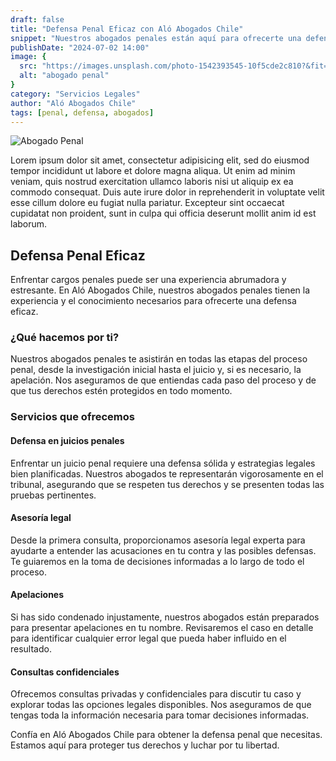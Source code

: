 ```yaml
---
draft: false
title: "Defensa Penal Eficaz con Aló Abogados Chile"
snippet: "Nuestros abogados penales están aquí para ofrecerte una defensa sólida y estrategias legales efectivas en situaciones de delitos y faltas."
publishDate: "2024-07-02 14:00"
image: {
  src: "https://images.unsplash.com/photo-1542393545-10f5cde2c810?&fit=crop&w=430&h=240",
  alt: "abogado penal"
}
category: "Servicios Legales"
author: "Aló Abogados Chile"
tags: [penal, defensa, abogados]
---
```


![Abogado Penal](https://images.unsplash.com/photo-1542393545-10f5cde2c810?&fit=crop&w=430&h=240)

Lorem ipsum dolor sit amet, consectetur adipisicing elit, sed do eiusmod tempor incididunt ut labore et dolore magna aliqua. Ut enim ad minim veniam, quis nostrud exercitation ullamco laboris nisi ut aliquip ex ea commodo consequat. Duis aute irure dolor in reprehenderit in voluptate velit esse cillum dolore eu fugiat nulla pariatur. Excepteur sint occaecat cupidatat non proident, sunt in culpa qui officia deserunt mollit anim id est laborum.

## Defensa Penal Eficaz

Enfrentar cargos penales puede ser una experiencia abrumadora y estresante. En Aló Abogados Chile, nuestros abogados penales tienen la experiencia y el conocimiento necesarios para ofrecerte una defensa eficaz.

### ¿Qué hacemos por ti?

Nuestros abogados penales te asistirán en todas las etapas del proceso penal, desde la investigación inicial hasta el juicio y, si es necesario, la apelación. Nos aseguramos de que entiendas cada paso del proceso y de que tus derechos estén protegidos en todo momento.

### Servicios que ofrecemos

#### Defensa en juicios penales

Enfrentar un juicio penal requiere una defensa sólida y estrategias legales bien planificadas. Nuestros abogados te representarán vigorosamente en el tribunal, asegurando que se respeten tus derechos y se presenten todas las pruebas pertinentes.

#### Asesoría legal

Desde la primera consulta, proporcionamos asesoría legal experta para ayudarte a entender las acusaciones en tu contra y las posibles defensas. Te guiaremos en la toma de decisiones informadas a lo largo de todo el proceso.

#### Apelaciones

Si has sido condenado injustamente, nuestros abogados están preparados para presentar apelaciones en tu nombre. Revisaremos el caso en detalle para identificar cualquier error legal que pueda haber influido en el resultado.

#### Consultas confidenciales

Ofrecemos consultas privadas y confidenciales para discutir tu caso y explorar todas las opciones legales disponibles. Nos aseguramos de que tengas toda la información necesaria para tomar decisiones informadas.

Confía en Aló Abogados Chile para obtener la defensa penal que necesitas. Estamos aquí para proteger tus derechos y luchar por tu libertad.

